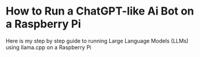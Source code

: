# How to Run a ChatGPT-like Ai Bot on a Raspberry Pi
Here is my step by step guide to running Large Language Models (LLMs) using llama.cpp on a Raspberry Pi
